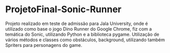 # ProjetoFinal-Sonic-Runner

Projeto realizado em teste de admissão para Jala University, onde é utilizado como base o jogo Dino Runner do Google Chrome, fiz com a temática do Sonic, utilizando Python e a biblioteca pygame. Utilização de vários métodos e classes como obstáculos, background, utilizando também Spriters para personagens do game. 
